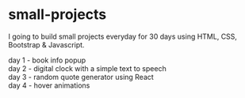# small-projects
I going to build small projects everyday for 30 days using HTML, CSS, Bootstrap &amp; Javascript.

day 1 - book info popup <br />
day 2 - digital clock with a simple text to speech <br />
day 3 - random quote generator using React <br />
day 4 - hover animations <br />

